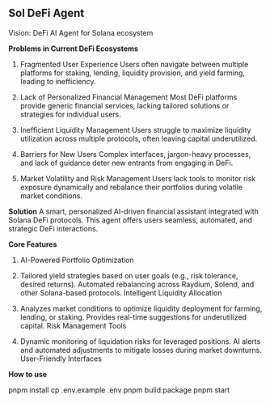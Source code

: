 ## Sol DeFi Agent

Vision: DeFi AI Agent for Solana ecosystem

**Problems in Current DeFi Ecosystems**
1. Fragmented User Experience
Users often navigate between multiple platforms for staking, lending, liquidity provision, and yield farming, leading to inefficiency.

1. Lack of Personalized Financial Management
Most DeFi platforms provide generic financial services, lacking tailored solutions or strategies for individual users.

1. Inefficient Liquidity Management
Users struggle to maximize liquidity utilization across multiple protocols, often leaving capital underutilized.

1. Barriers for New Users
Complex interfaces, jargon-heavy processes, and lack of guidance deter new entrants from engaging in DeFi.

1. Market Volatility and Risk Management
Users lack tools to monitor risk exposure dynamically and rebalance their portfolios during volatile market conditions.

**Solution**
A smart, personalized AI-driven financial assistant integrated with Solana DeFi protocols. This agent offers users seamless, automated, and strategic DeFi interactions.

**Core Features**
1. AI-Powered Portfolio Optimization

2. Tailored yield strategies based on user goals (e.g., risk tolerance, desired returns).
Automated rebalancing across Raydium, Solend, and other Solana-based protocols.
Intelligent Liquidity Allocation

3. Analyzes market conditions to optimize liquidity deployment for farming, lending, or staking.
Provides real-time suggestions for underutilized capital.
Risk Management Tools

4. Dynamic monitoring of liquidation risks for leveraged positions.
AI alerts and automated adjustments to mitigate losses during market downturns.
User-Friendly Interfaces

**How to use**

pnpm install
cp .env.example .env
pnpm bulid:package
pnpm start